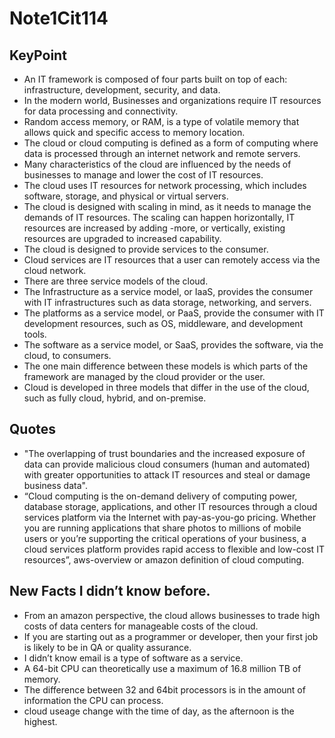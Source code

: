 # Note1Cit114
## KeyPoint
- An IT framework is composed of four parts built on top of each: infrastructure, development, security, and data.
- In the modern world, Businesses and organizations require IT resources for data processing and connectivity.
- Random access memory, or RAM, is a type of volatile memory that allows quick and specific access to memory location.
- The cloud or cloud computing is defined as a form of computing where data is processed through an internet network and remote servers.
- Many characteristics of the cloud are influenced by the needs of businesses to manage and lower the cost of IT resources.
- The cloud uses IT resources for network processing, which includes software, storage, and physical or virtual servers.
- The cloud is designed with scaling in mind, as it needs to manage the demands of IT resources. The scaling can happen horizontally, IT resources are increased by adding -more, or vertically, existing resources are upgraded to increased capability.
- The cloud is designed to provide services to the consumer.
- Cloud services are IT resources that a user can remotely access via the cloud network. 
- There are three service models of the cloud.
- The Infrastructure as a service model, or IaaS, provides the consumer with IT infrastructures such as data storage, networking, and servers.
- The platforms as a service model, or PaaS, provide the consumer with IT development resources, such as OS, middleware, and development tools. 
- The software as a service model, or SaaS, provides the software, via the cloud, to consumers.
- The one main difference between these models is which parts of the framework are managed by the cloud provider or the user.
- Cloud is developed in three models that differ in the use of the cloud, such as fully cloud, hybrid, and on-premise.
 ## Quotes
* "The overlapping of trust boundaries and the increased exposure of data can provide malicious cloud consumers (human and automated) with greater opportunities to attack IT resources and steal or damage business data".
* “Cloud computing is the on-demand delivery of computing power, database storage, applications, and other IT resources through a cloud services platform via the Internet with pay-as-you-go pricing. Whether you are running applications that share photos to millions of mobile users or you’re supporting the critical operations of your business, a cloud services platform provides rapid access to flexible and low-cost IT resources”, aws-overview or amazon definition of cloud computing.
## New Facts I didn’t know before.
- From an amazon perspective, the cloud allows businesses to trade high costs of data centers for manageable costs of the cloud. 
- If you are starting out as a programmer or developer, then your first job is likely to be in QA or quality assurance.
- I didn’t know email is a type of software as a service.
- A 64-bit CPU can theoretically use a maximum of 16.8 million TB of memory.
- The difference between 32 and 64bit processors is in the amount of information the CPU can process.
- cloud useage change with the time of day, as the afternoon is the highest.
